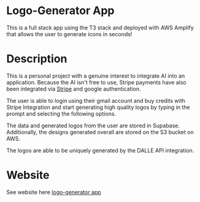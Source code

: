 # Logo-Generator App

This is a full stack app using the T3 stack and deployed with AWS Amplify that allows the user to generate icons in seconds!

# Description

This is a personal project with a genuine interest to integrate AI into an application. Because the AI isn't free to use, Stripe payments have also been integrated via [Stripe](https://stripe.com/docs) and google authentication.

The user is able to login using their gmail account and buy credits with Stripe Integration and start generating high quality logos by typing in the prompt and selecting the following options.

The data and generated logos from the user are stored in Supabase. Additionally, the designs generated overall are stored on the S3 bucket on AWS.

The logos are able to be uniquely generated by the DALLE API integration.

# Website

See website here [logo-generator app](https://logo-generator.maoriwebdev.com)
